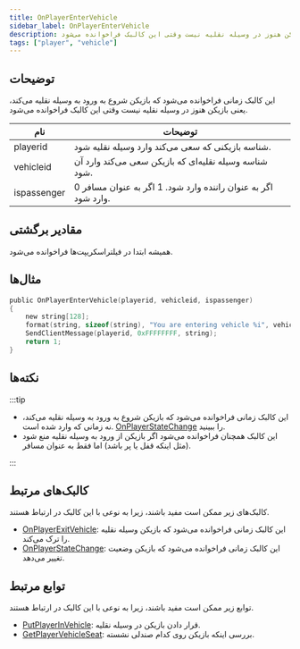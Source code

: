 ```yaml
---
title: OnPlayerEnterVehicle
sidebar_label: OnPlayerEnterVehicle
description: این کالبک زمانی فراخوانده می‌شود که بازیکن شروع به ورود به وسیله نقلیه می‌کند، یعنی بازیکن هنوز در وسیله نقلیه نیست وقتی این کالبک فراخوانده می‌شود.
tags: ["player", "vehicle"]
---
```


## توضیحات

این کالبک زمانی فراخوانده می‌شود که بازیکن شروع به ورود به وسیله نقلیه می‌کند، یعنی بازیکن هنوز در وسیله نقلیه نیست وقتی این کالبک فراخوانده می‌شود.

| نام        | توضیحات                                          |
| ----------- | ---------------------------------------------------- |
| playerid    | شناسه بازیکنی که سعی می‌کند وارد وسیله نقلیه شود.    |
| vehicleid   | شناسه وسیله نقلیه‌ای که بازیکن سعی می‌کند وارد آن شود. |
| ispassenger | 0 اگر به عنوان راننده وارد شود. 1 اگر به عنوان مسافر وارد شود. |

## مقادیر برگشتی

همیشه ابتدا در فیلتراسکریپت‌ها فراخوانده می‌شود.

## مثال‌ها

```c
public OnPlayerEnterVehicle(playerid, vehicleid, ispassenger)
{
    new string[128];
    format(string, sizeof(string), "You are entering vehicle %i", vehicleid);
    SendClientMessage(playerid, 0xFFFFFFFF, string);
    return 1;
}
```

## نکته‌ها

:::tip

- این کالبک زمانی فراخوانده می‌شود که بازیکن شروع به ورود به وسیله نقلیه می‌کند، نه زمانی که وارد شده است. [OnPlayerStateChange](OnPlayerStateChange) را ببینید.
- این کالبک همچنان فراخوانده می‌شود اگر بازیکن از ورود به وسیله نقلیه منع شود (مثل اینکه قفل یا پر باشد) اما فقط به عنوان مسافر.

:::

## کالبک‌های مرتبط

کالبک‌های زیر ممکن است مفید باشند، زیرا به نوعی با این کالبک در ارتباط هستند.

- [OnPlayerExitVehicle](OnPlayerExitVehicle): این کالبک زمانی فراخوانده می‌شود که بازیکن وسیله نقلیه را ترک می‌کند.
- [OnPlayerStateChange](OnPlayerStateChange): این کالبک زمانی فراخوانده می‌شود که بازیکن وضعیت تغییر می‌دهد.

## توابع مرتبط

توابع زیر ممکن است مفید باشند، زیرا به نوعی با این کالبک در ارتباط هستند.

- [PutPlayerInVehicle](../functions/PutPlayerInVehicle): قرار دادن بازیکن در وسیله نقلیه.
- [GetPlayerVehicleSeat](../functions/GetPlayerVehicleSeat): بررسی اینکه بازیکن روی کدام صندلی نشسته.